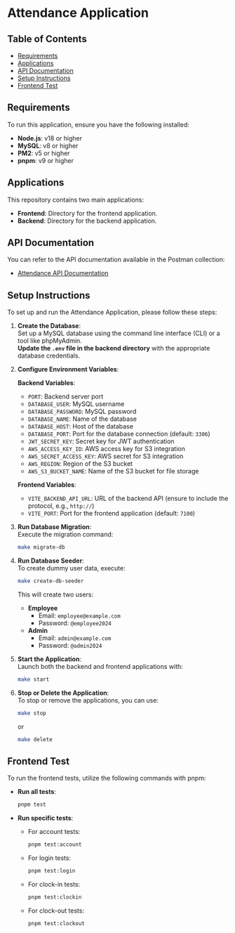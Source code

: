 # Attendance Application

## Table of Contents

- [Requirements](#requirements)
- [Applications](#applications)
- [API Documentation](#api-documentation)
- [Setup Instructions](#setup-instructions)
- [Frontend Test](#frontend-test)

## Requirements

To run this application, ensure you have the following installed:

- **Node.js**: v18 or higher
- **MySQL**: v8 or higher
- **PM2**: v5 or higher
- **pnpm**: v9 or higher

## Applications

This repository contains two main applications:

- **Frontend**: Directory for the frontend application.
- **Backend**: Directory for the backend application.

## API Documentation

You can refer to the API documentation available in the Postman collection:  
- [Attendance API Documentation](https://github.com/FgDevLab/attendance/blob/main/attendance.postman_collection.json)

## Setup Instructions

To set up and run the Attendance Application, please follow these steps:

1. **Create the Database**:  
   Set up a MySQL database using the command line interface (CLI) or a tool like phpMyAdmin.  
   **Update the `.env` file in the backend directory** with the appropriate database credentials.

2. **Configure Environment Variables**:  

   **Backend Variables**:
   - `PORT`: Backend server port
   - `DATABASE_USER`: MySQL username
   - `DATABASE_PASSWORD`: MySQL password
   - `DATABASE_NAME`: Name of the database
   - `DATABASE_HOST`: Host of the database
   - `DATABASE_PORT`: Port for the database connection (default: `3306`)
   - `JWT_SECRET_KEY`: Secret key for JWT authentication
   - `AWS_ACCESS_KEY_ID`: AWS access key for S3 integration
   - `AWS_SECRET_ACCESS_KEY`: AWS secret for S3 integration
   - `AWS_REGION`: Region of the S3 bucket
   - `AWS_S3_BUCKET_NAME`: Name of the S3 bucket for file storage

   **Frontend Variables**:
   - `VITE_BACKEND_API_URL`: URL of the backend API (ensure to include the protocol, e.g., `http://`)
   - `VITE_PORT`: Port for the frontend application (default: `7100`)

3. **Run Database Migration**:  
   Execute the migration command:
   ```bash
   make migrate-db
   ```

4. **Run Database Seeder**:  
   To create dummy user data, execute:
   ```bash
   make create-db-seeder
   ```
   This will create two users:
   - **Employee**
     - Email: `employee@example.com`
     - Password: `@employee2024`
   - **Admin**
     - Email: `admin@example.com`
     - Password: `@admin2024`

5. **Start the Application**:  
   Launch both the backend and frontend applications with:
   ```bash
   make start
   ```

6. **Stop or Delete the Application**:  
   To stop or remove the applications, you can use:
   ```bash
   make stop
   ```
   or
   ```bash
   make delete
   ```

## Frontend Test

To run the frontend tests, utilize the following commands with pnpm:

- **Run all tests**:
  ```bash
  pnpm test
  ```

- **Run specific tests**:
  - For account tests:
    ```bash
    pnpm test:account
    ```
  - For login tests:
    ```bash
    pnpm test:login
    ```
  - For clock-in tests:
    ```bash
    pnpm test:clockin
    ```
  - For clock-out tests:
    ```bash
    pnpm test:clockout
    ```